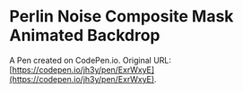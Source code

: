 # Perlin Noise Composite Mask Animated Backdrop

A Pen created on CodePen.io. Original URL: [https://codepen.io/jh3y/pen/ExrWxyE](https://codepen.io/jh3y/pen/ExrWxyE).

